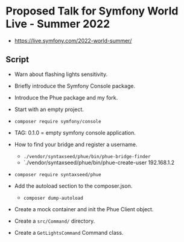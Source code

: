 # Proposed Talk for Symfony World Live - Summer 2022

* https://live.symfony.com/2022-world-summer/

## Script

* Warn about flashing lights sensitivity.

* Briefly introduce the Symfony Console package.
* Introduce the Phue package and my fork.

* Start with an empty project.
* `composer require symfony/console`
* TAG: 0.1.0 = empty symfony console application.

* How to find your bridge and register a username.
  * `./vendor/syntaxseed/phue/bin/phue-bridge-finder`
  * `./vendor/syntaxseed/phue/bin/phue-create-user 192.168.1.2

* `composer require syntaxseed/phue`
* Add the autoload section to the composer.json.
  * `composer dump-autoload`

* Create a mock container and init the Phue Client object.
* Create a `src/Command/` directory.
* Create a `GetLightsCommand` Command class.